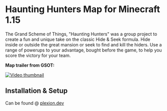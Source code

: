 # Haunting Hunters Map for Minecraft 1.15

The Grand Scheme of Things, "Haunting Hunters" was a group project to create a fun and unique take on the classic Hide & Seek formula. Hide inside or outside the great mansion or seek to find and kill the hiders. Use a range of powerups to your advantage, bought before the game, to help you score the victory for your team.

**Map trailer from GSOT:**

[![Video thumbnail](https://plexion.dev/versions/old/thumbnails/haunting-hunters.png)](KDY_zZZVCA0)

## Installation & Setup

Can be found @ [plexion.dev](https://plexion.dev/library/hauntinghunters#installation)
